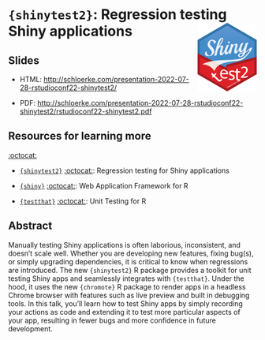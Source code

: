 # `{shinytest2}`: Regression testing Shiny applications  <a href="https://rstudio.github.io/shinytest2/"><img src="https://github.com/rstudio/shinytest2/raw/main/logo/shinytest2.png" align="right" height="139" /></a>

## Slides

* HTML:
http://schloerke.com/presentation-2022-07-28-rstudioconf22-shinytest2/

* PDF:
http://schloerke.com/presentation-2022-07-28-rstudioconf22-shinytest2/rstudioconf22-shinytest2.pdf


## Resources for learning more

[:octocat:](https://github.com/r-lib/testthat/)
* [`{shinytest2}`](https://rstudio.github.io/shinytest2/) [:octocat:](https://github.com/rstudio/shinytest2): Regression testing for Shiny applications

* [`{shiny}`](https://https://shiny.rstudio.com/) [:octocat:](https://github.com/rstudio/shiny): Web Application Framework for R

* [`{testthat}`](https://testthat.r-lib.org/) [:octocat:](https://github.com/r-lib/testthat/): Unit Testing for R


## Abstract


Manually testing Shiny applications is often laborious, inconsistent, and doesn’t scale well. Whether you are developing new features, fixing bug(s), or simply upgrading dependencies, it is critical to know when regressions are introduced. The new `{shinytest2}` R package provides a toolkit for unit testing Shiny apps and seamlessly integrates with `{testthat}`. Under the hood, it uses the new `{chromote}` R package to render apps in a headless Chrome browser with features such as live preview and built in debugging tools. In this talk, you’ll learn how to test Shiny apps by simply recording your actions as code and extending it to test more particular aspects of your app, resulting in fewer bugs and more confidence in future development.
